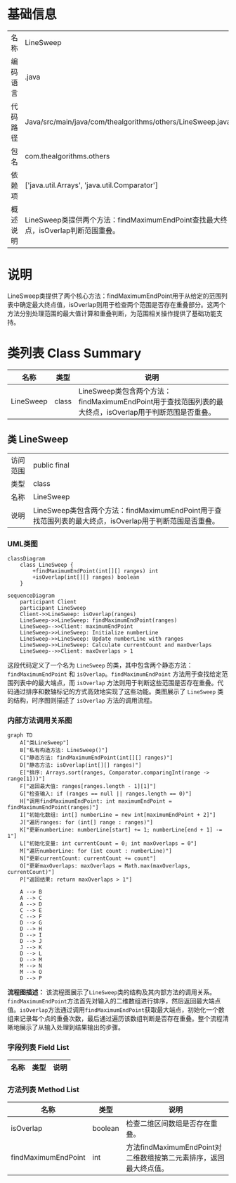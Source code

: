 # 基础信息

|      |      |
|------|------|
| 名称 | LineSweep |
| 编码语言 | .java |
| 代码路径 | Java/src/main/java/com/thealgorithms/others/LineSweep.java |
| 包名 | com.thealgorithms.others |
| 依赖项 | ['java.util.Arrays', 'java.util.Comparator'] |
| 概述说明 | LineSweep类提供两个方法：findMaximumEndPoint查找最大终点，isOverlap判断范围重叠。 |

# 说明

LineSweep类提供了两个核心方法：findMaximumEndPoint用于从给定的范围列表中确定最大终点值，isOverlap则用于检查两个范围是否存在重叠部分。这两个方法分别处理范围的最大值计算和重叠判断，为范围相关操作提供了基础功能支持。

# 类列表 Class Summary

| 名称   | 类型  | 说明 |
|-------|------|-------------|
| LineSweep | class | LineSweep类包含两个方法：findMaximumEndPoint用于查找范围列表的最大终点，isOverlap用于判断范围是否重叠。 |



## 类 LineSweep

|      |      |
|------|------|
| 访问范围 | public final |
| 类型 | class |
| 名称 | LineSweep |
| 说明 | LineSweep类包含两个方法：findMaximumEndPoint用于查找范围列表的最大终点，isOverlap用于判断范围是否重叠。 |


### UML类图

```mermaid
classDiagram
    class LineSweep {
        +findMaximumEndPoint(int[][] ranges) int
        +isOverlap(int[][] ranges) boolean
    }
```

```mermaid
sequenceDiagram
    participant Client
    participant LineSweep
    Client->>LineSweep: isOverlap(ranges)
    LineSweep->>LineSweep: findMaximumEndPoint(ranges)
    LineSweep-->>Client: maximumEndPoint
    LineSweep->>LineSweep: Initialize numberLine
    LineSweep->>LineSweep: Update numberLine with ranges
    LineSweep->>LineSweep: Calculate currentCount and maxOverlaps
    LineSweep-->>Client: maxOverlaps > 1
```

这段代码定义了一个名为 `LineSweep` 的类，其中包含两个静态方法：`findMaximumEndPoint` 和 `isOverlap`。`findMaximumEndPoint` 方法用于查找给定范围列表中的最大端点，而 `isOverlap` 方法则用于判断这些范围是否存在重叠。代码通过排序和数轴标记的方式高效地实现了这些功能。类图展示了 `LineSweep` 类的结构，时序图则描述了 `isOverlap` 方法的调用流程。


### 内部方法调用关系图

```mermaid
graph TD
    A["类LineSweep"]
    B["私有构造方法: LineSweep()"]
    C["静态方法: findMaximumEndPoint(int[][] ranges)"]
    D["静态方法: isOverlap(int[][] ranges)"]
    E["排序: Arrays.sort(ranges, Comparator.comparingInt(range -> range[1]))"]
    F["返回最大值: ranges[ranges.length - 1][1]"]
    G["检查输入: if (ranges == null || ranges.length == 0)"]
    H["调用findMaximumEndPoint: int maximumEndPoint = findMaximumEndPoint(ranges)"]
    I["初始化数组: int[] numberLine = new int[maximumEndPoint + 2]"]
    J["遍历ranges: for (int[] range : ranges)"]
    K["更新numberLine: numberLine[start] += 1; numberLine[end + 1] -= 1"]
    L["初始化变量: int currentCount = 0; int maxOverlaps = 0"]
    M["遍历numberLine: for (int count : numberLine)"]
    N["更新currentCount: currentCount += count"]
    O["更新maxOverlaps: maxOverlaps = Math.max(maxOverlaps, currentCount)"]
    P["返回结果: return maxOverlaps > 1"]

    A --> B
    A --> C
    A --> D
    C --> E
    C --> F
    D --> G
    D --> H
    D --> I
    D --> J
    J --> K
    D --> L
    D --> M
    M --> N
    M --> O
    D --> P
```

**流程图描述：**
该流程图展示了`LineSweep`类的结构及其内部方法的调用关系。`findMaximumEndPoint`方法首先对输入的二维数组进行排序，然后返回最大端点值。`isOverlap`方法通过调用`findMaximumEndPoint`获取最大端点，初始化一个数组来记录每个点的重叠次数，最后通过遍历该数组判断是否存在重叠。整个流程清晰地展示了从输入处理到结果输出的步骤。

### 字段列表 Field List

| 名称  | 类型  | 说明 |
|-------|-------|------|

### 方法列表 Method List

| 名称  | 类型  | 说明 |
|-------|-------|------|
| isOverlap | boolean | 检查二维区间数组是否存在重叠。 |
| findMaximumEndPoint | int | 方法findMaximumEndPoint对二维数组按第二元素排序，返回最大终点值。 |




